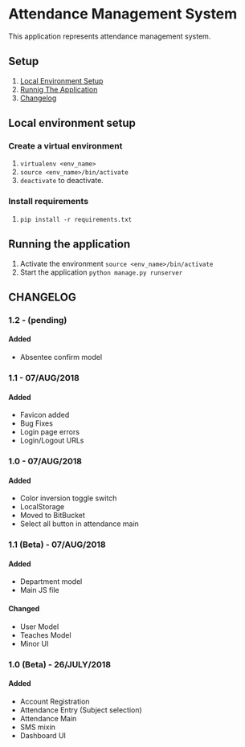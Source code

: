 # Attendance Management System


This application represents attendance management system.

## Setup


1. [Local Environment Setup](#local-environment-setup)
2. [Runnig The Application](#running-the-application)
3. [Changelog](#changelog)

## Local environment setup

### Create a virtual environment


1. `virtualenv <env_name>`
2. `source <env_name>/bin/activate`
3. `deactivate` to deactivate.

### Install requirements


1. `pip install -r requirements.txt`

## Running the application


1. Activate the environment `source <env_name>/bin/activate`
2. Start the application `python manage.py runserver`

## CHANGELOG

### 1.2 - (pending)

#### Added
* Absentee confirm model


### 1.1 - 07/AUG/2018

#### Added
* Favicon added
* Bug Fixes
* Login page errors
* Login/Logout URLs


### 1.0 - 07/AUG/2018

#### Added
* Color inversion toggle switch
* LocalStorage
* Moved to BitBucket
* Select all button in attendance main


### 1.1 (Beta) - 07/AUG/2018

#### Added
* Department model
* Main JS file

#### Changed
* User Model
* Teaches Model
* Minor UI

### 1.0 (Beta) - 26/JULY/2018

#### Added
* Account Registration
* Attendance Entry (Subject selection)
* Attendance Main
* SMS mixin
* Dashboard UI
